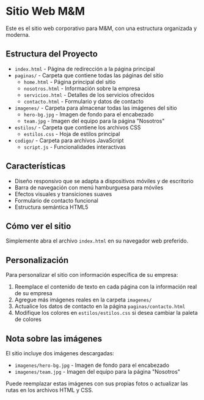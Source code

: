 # Sitio Web M&M

Este es el sitio web corporativo para M&M, con una estructura organizada y moderna.

## Estructura del Proyecto

- `index.html` - Página de redirección a la página principal
- `paginas/` - Carpeta que contiene todas las páginas del sitio
  - `home.html` - Página principal del sitio
  - `nosotros.html` - Información sobre la empresa
  - `servicios.html` - Detalles de los servicios ofrecidos
  - `contacto.html` - Formulario y datos de contacto
- `imagenes/` - Carpeta para almacenar todas las imágenes del sitio
  - `hero-bg.jpg` - Imagen de fondo para el encabezado
  - `team.jpg` - Imagen del equipo para la página "Nosotros"
- `estilos/` - Carpeta que contiene los archivos CSS
  - `estilos.css` - Hoja de estilos principal
- `codigo/` - Carpeta para archivos JavaScript
  - `script.js` - Funcionalidades interactivas

## Características

- Diseño responsivo que se adapta a dispositivos móviles y de escritorio
- Barra de navegación con menú hamburguesa para móviles
- Efectos visuales y transiciones suaves
- Formulario de contacto funcional
- Estructura semántica HTML5

## Cómo ver el sitio

Simplemente abra el archivo `index.html` en su navegador web preferido.

## Personalización

Para personalizar el sitio con información específica de su empresa:

1. Reemplace el contenido de texto en cada página con la información real de su empresa
2. Agregue más imágenes reales en la carpeta `imagenes/`
3. Actualice los datos de contacto en la página `paginas/contacto.html`
4. Modifique los colores en `estilos/estilos.css` si desea cambiar la paleta de colores

## Nota sobre las imágenes

El sitio incluye dos imágenes descargadas:
- `imagenes/hero-bg.jpg` - Imagen de fondo para el encabezado
- `imagenes/team.jpg` - Imagen del equipo para la página "Nosotros"

Puede reemplazar estas imágenes con sus propias fotos o actualizar las rutas en los archivos HTML y CSS.